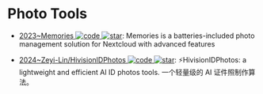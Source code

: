 # Photo Tools

- [2023~Memories ![code](https://ng-tech.icu/assets/code.svg) ![star](https://img.shields.io/github/stars/pulsejet/memories)](https://github.com/pulsejet/memories): Memories is a batteries-included photo management solution for Nextcloud with advanced features

- [2024~Zeyi-Lin/HivisionIDPhotos ![code](https://ng-tech.icu/assets/code.svg) ![star](https://img.shields.io/github/stars/Zeyi-Lin/HivisionIDPhotos)](https://github.com/Zeyi-Lin/HivisionIDPhotos): ⚡️HivisionIDPhotos: a lightweight and efficient AI ID photos tools. 一个轻量级的 AI 证件照制作算法。
